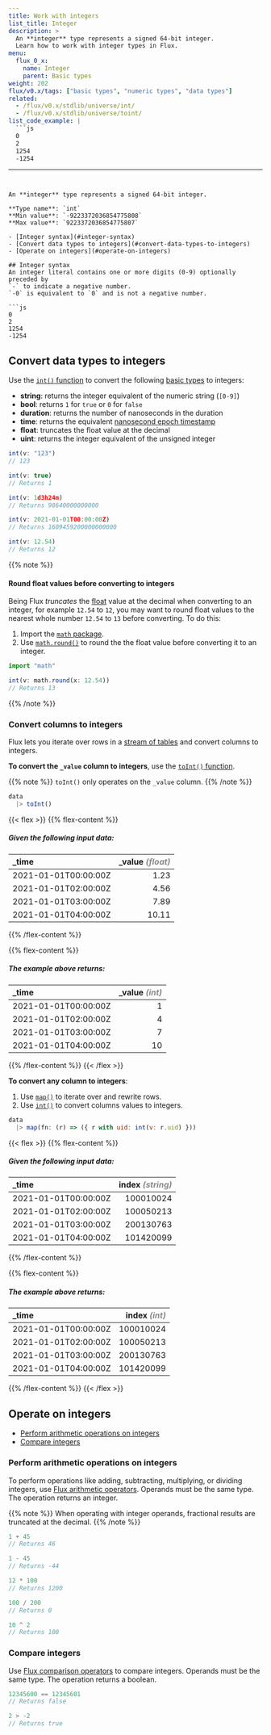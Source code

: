 ```yaml
---
title: Work with integers
list_title: Integer
description: >
  An **integer** type represents a signed 64-bit integer.
  Learn how to work with integer types in Flux.
menu:
  flux_0_x:
    name: Integer
    parent: Basic types
weight: 202
flux/v0.x/tags: ["basic types", "numeric types", "data types"]
related:
  - /flux/v0.x/stdlib/universe/int/
  - /flux/v0.x/stdlib/universe/toint/
list_code_example: |
  ```js
  0
  2
  1254
  -1254
  ```
---
```


An **integer** type represents a signed 64-bit integer.

**Type name**: `int`  
**Min value**: `-9223372036854775808`  
**Max value**: `9223372036854775807`

- [Integer syntax](#integer-syntax)
- [Convert data types to integers](#convert-data-types-to-integers)
- [Operate on integers](#operate-on-integers)

## Integer syntax
An integer literal contains one or more digits (0-9) optionally preceded by
`-` to indicate a negative number.
`-0` is equivalent to `0` and is not a negative number.

```js
0
2
1254
-1254
```

## Convert data types to integers
Use the [`int()` function](/flux/v0.x/stdlib/universe/int/) to convert
the following [basic types](/flux/v0.x/data-types/basic/) to integers:

- **string**: returns the integer equivalent of the numeric string (`[0-9]`)
- **bool**: returns `1` for `true` or `0` for `false`
- **duration**: returns the number of nanoseconds in the duration
- **time**: returns the equivalent [nanosecond epoch timestamp](/influxdb/cloud/reference/glossary/#unix-timestamp)
- **float**: truncates the float value at the decimal
- **uint**: returns the integer equivalent of the unsigned integer

```js
int(v: "123")
// 123

int(v: true)
// Returns 1

int(v: 1d3h24m)
// Returns 98640000000000

int(v: 2021-01-01T00:00:00Z)
// Returns 1609459200000000000

int(v: 12.54)
// Returns 12
```

{{% note %}}
#### Round float values before converting to integers
Being Flux _truncates_ the [float](/flux/v0.x/data-types/basic/float/) value at the decimal when converting to an integer, for example `12.54` to `12`, you may want to round float values to the nearest whole number `12.54` to `13` before converting. To do this:

1. Import the [`math` package](/flux/v0.x/stdlib/math/).
2. Use [`math.round()`](/flux/v0.x/stdlib/math/round/) to round the the float value
   before converting it to an integer.

```js
import "math"

int(v: math.round(x: 12.54))
// Returns 13
```
{{% /note %}}

### Convert columns to integers
Flux lets you iterate over rows in a [stream of tables](/flux/v0.x/get-started/data-model/#stream-of-tables)
and convert columns to integers.

**To convert the `_value` column to integers**, use the [`toInt()` function](/flux/v0.x/stdlib/universe/toint/).

{{% note %}}
`toInt()` only operates on the `_value` column.
{{% /note %}}

```js
data
  |> toInt()
```

{{< flex >}}
{{% flex-content %}}
##### Given the following input data:
| \_time               | \_value _<span style="opacity:.5">(float)</span>_ |
| :------------------- | ------------------------------------------------: |
| 2021-01-01T00:00:00Z |                                              1.23 |
| 2021-01-01T02:00:00Z |                                              4.56 |
| 2021-01-01T03:00:00Z |                                              7.89 |
| 2021-01-01T04:00:00Z |                                             10.11 |
{{% /flex-content %}}

{{% flex-content %}}
##### The example above returns:
| \_time               | \_value _<span style="opacity:.5">(int)</span>_ |
| :------------------- | ----------------------------------------------: |
| 2021-01-01T00:00:00Z |                                               1 |
| 2021-01-01T02:00:00Z |                                               4 |
| 2021-01-01T03:00:00Z |                                               7 |
| 2021-01-01T04:00:00Z |                                              10 |
{{% /flex-content %}}
{{< /flex >}}

**To convert any column to integers**:

1. Use [`map()`](/flux/v0.x/stdlib/universe/map/) to iterate over and rewrite rows.
2. Use [`int()`](/flux/v0.x/stdlib/universe/int/) to convert columns values to integers.

```js
data
  |> map(fn: (r) => ({ r with uid: int(v: r.uid) }))
```

{{< flex >}}
{{% flex-content %}}
##### Given the following input data:
| \_time               | index _<span style="opacity:.5">(string)</span>_ |
| :------------------- | -----------------------------------------------: |
| 2021-01-01T00:00:00Z |                                        100010024 |
| 2021-01-01T02:00:00Z |                                        100050213 |
| 2021-01-01T03:00:00Z |                                        200130763 |
| 2021-01-01T04:00:00Z |                                        101420099 |
{{% /flex-content %}}

{{% flex-content %}}
##### The example above returns:
| \_time               | index _<span style="opacity:.5">(int)</span>_ |
| :------------------- | --------------------------------------------: |
| 2021-01-01T00:00:00Z |                                     100010024 |
| 2021-01-01T02:00:00Z |                                     100050213 |
| 2021-01-01T03:00:00Z |                                     200130763 |
| 2021-01-01T04:00:00Z |                                     101420099 |
{{% /flex-content %}}
{{< /flex >}}

## Operate on integers

- [Perform arithmetic operations on integers](#perform-arithmetic-operations-on-integers)
- [Compare integers](#compare-integers)

### Perform arithmetic operations on integers
To perform operations like adding, subtracting, multiplying, or dividing integers,
use [Flux arithmetic operators](/flux/v0.x/spec/operators/#arithmetic-operators).
Operands must be the same type.
The operation returns an integer.

{{% note %}}
When operating with integer operands, fractional results are truncated at the decimal.
{{% /note %}}

```js
1 + 45
// Returns 46

1 - 45
// Returns -44

12 * 100
// Returns 1200

100 / 200
// Returns 0

10 ^ 2
// Returns 100
```

### Compare integers
Use [Flux comparison operators](/flux/v0.x/spec/operators/#comparison-operators)
to compare integers.
Operands must be the same type.
The operation returns a boolean.

```js
12345600 == 12345601
// Returns false

2 > -2
// Returns true
```
